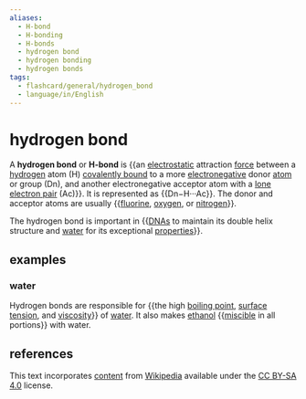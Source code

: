 ```yaml
---
aliases:
  - H-bond
  - H-bonding
  - H-bonds
  - hydrogen bond
  - hydrogen bonding
  - hydrogen bonds
tags:
  - flashcard/general/hydrogen_bond
  - language/in/English
---
```


# hydrogen bond

A __hydrogen bond__ or __H-bond__ is {{an [electrostatic](electrostatics.md) attraction [force](force.md) between a [hydrogen](hydrogen.md) atom (H) [covalently bound](covalent%20bond.md) to a more [electronegative](electronegativity.md) donor [atom](atom.md) or group (Dn), and another electronegative acceptor atom with a [lone electron pair](lone%20pair.md) (Ac)}}. It is represented as {{Dn−H···Ac}}. The donor and acceptor atoms are usually {{[fluorine](fluorine.md), [oxygen](oxygen.md), or [nitrogen](nitrogen.md)}}. <!--SR:!2024-07-14,148,210!2024-03-04,259,330!2025-04-20,543,310-->

The hydrogen bond is important in {{[DNAs](DNA.md) to maintain its double helix structure and [water](water.md) for its exceptional [properties](property.md)}}. <!--SR:!2024-06-24,289,270-->

## examples

### water

Hydrogen bonds are responsible for {{the high [boiling point](boiling%20point.md), [surface tension](surface%20tension.md), and [viscosity](viscosity.md)}} of [water](water.md). It also makes [ethanol](ethanol.md) {{[miscible](miscibility.md) in all portions}} with water. <!--SR:!2024-07-11,285,250!2024-06-04,333,330-->

## references

This text incorporates [content](https://en.wikipedia.org/wiki/hydrogen_bond) from [Wikipedia](Wikipedia.md) available under the [CC BY-SA 4.0](https://creativecommons.org/licenses/by-sa/4.0/) license.
